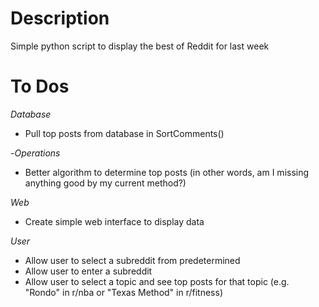 # Description
Simple python script to display the best of Reddit for last week

# To Dos
*Database*
- Pull top posts from database in SortComments()

-*Operations*
- Better algorithm to determine top posts (in other words, am I missing anything good by my current method?)

*Web*
- Create simple web interface to display data

*User*
- Allow user to select a subreddit from predetermined
- Allow user to enter a subreddit
- Allow user to select a topic and see top posts for that topic (e.g. "Rondo" in r/nba or "Texas Method" in r/fitness)